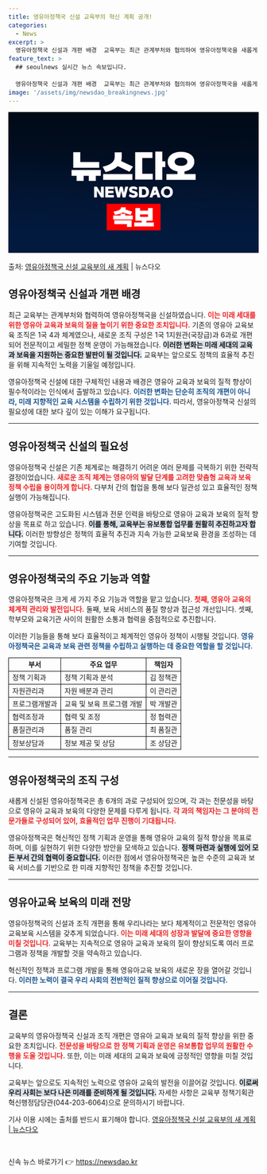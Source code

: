 ```yaml
---
title: 영유아정책국 신설 교육부의 혁신 계획 공개!
categories:
  - News
excerpt: >
  영유아정책국 신설과 개편 배경  교육부는 최근 관계부처와 협의하여 영유아정책국을 새롭게 신설했습니다. 이는 …
feature_text: >
  ## seoulnews 실시간 뉴스 속보입니다.

  영유아정책국 신설과 개편 배경  교육부는 최근 관계부처와 협의하여 영유아정책국을 새롭게 신설했습니다. 이는 …
image: '/assets/img/newsdao_breakingnews.jpg'
---
```


![뉴스다오 속보](/assets/img/newsdao_breakingnews.jpg)

<p>출처: <a href="https://newsdao.kr/4845" rel="dofollow">영유아정책국 신설 교육부의 새 계획</a> | 뉴스다오</p>

<h2 data-ke-size="size26">영유아정책국 신설과 개편 배경</h2>

<p data-ke-size="size16">최근 교육부는 관계부처와 협력하여 영유아정책국을 신설하였습니다. <b><span style="color: #ee2323;">이는 미래 세대를 위한 영유아 교육과 보육의 질을 높이기 위한 중요한 조치입니다.</span></b> 기존의 영유아 교육보육 조직은 1국 4과 체계였으나, 새로운 조직 구성은 1국 1지원관(국장급)과 6과로 개편되어 전문적이고 세밀한 정책 운영이 가능해졌습니다. <b><span style="background-color: #21538527;">이러한 변화는 미래 세대의 교육과 보육을 지원하는 중요한 발판이 될 것입니다.</span></b> 교육부는 앞으로도 정책의 효율적 추진을 위해 지속적인 노력을 기울일 예정입니다. </p>

<p data-ke-size="size16">영유아정책국 신설에 대한 구체적인 내용과 배경은 영유아 교육과 보육의 질적 향상이 필수적이라는 인식에서 출발하고 있습니다. <b><span style="color: #1a5490;">이러한 변화는 단순히 조직의 개편이 아니라, 미래 지향적인 교육 시스템을 수립하기 위한 것입니다.</span></b> 따라서, 영유아정책국 신설의 필요성에 대한 보다 깊이 있는 이해가 요구됩니다.</p>

<hr>

<h2 data-ke-size="size26">영유아정책국 신설의 필요성</h2>

<p data-ke-size="size16">영유아정책국 신설은 기존 체계로는 해결하기 어려운 여러 문제를 극복하기 위한 전략적 결정이었습니다. <b><span style="color: #ee2323;">새로운 조직 체계는 영유아의 발달 단계를 고려한 맞춤형 교육과 보육 정책 수립을 용이하게 합니다.</span></b> 다부처 간의 협업을 통해 보다 일관성 있고 효율적인 정책 실행이 가능해집니다. </p>

<p data-ke-size="size16">영유아정책국은 고도화된 시스템과 전문 인력을 바탕으로 영유아 교육과 보육의 질적 향상을 목표로 하고 있습니다. <b><span style="background-color: #21538527;">이를 통해, 교육부는 유보통합 업무를 원활히 추진하고자 합니다.</span></b> 이러한 방향성은 정책의 효율적 추진과 지속 가능한 교육보육 환경을 조성하는 데 기여할 것입니다.</p>

<hr>

<h2 data-ke-size="size26">영유아정책국의 주요 기능과 역할</h2>

<p data-ke-size="size16">영유아정책국은 크게 세 가지 주요 기능과 역할을 맡고 있습니다. <b><span style="color: #ee2323;">첫째, 영유아 교육의 체계적 관리와 발전입니다.</span></b> 둘째, 보육 서비스의 품질 향상과 접근성 개선입니다. 셋째, 학부모와 교육기관 사이의 원활한 소통과 협력을 중점적으로 추진합니다. </p>

<p data-ke-size="size16">이러한 기능들을 통해 보다 효율적이고 체계적인 영유아 정책이 시행될 것입니다. <b><span style="color: #1a5490;">영유아정책국은 교육과 보육 관련 정책을 수립하고 실행하는 데 중요한 역할을 할 것입니다.</span></b> <table style="width: 100%; border-collapse: collapse;"><tbody><tr style="height: 20px;"><td style="border: 1px solid #000000; text-align: center; height: 17px;"><b>부서</b></td><td style="border: 1px solid #000000; text-align: center; height: 17px;"><b>주요 업무</b></td><td style="border: 1px solid #000000; text-align: center; height: 17px;"><b>책임자</b></td></tr><tr style="height: 20px;"><td style="border: 1px solid #000000; height: 17px;">정책 기획과</td><td style="border: 1px solid #000000; height: 17px;">정책 기획과 분석</td><td style="border: 1px solid #000000; height: 17px;">김 정책관</td></tr><tr style="height: 20px;"><td style="border: 1px solid #000000; height: 17px;">자원관리과</td><td style="border: 1px solid #000000; height: 17px;">자원 배분과 관리</td><td style="border: 1px solid #000000; height: 17px;">이 관리관</td></tr><tr style="height: 20px;"><td style="border: 1px solid #000000; height: 17px;">프로그램개발과</td><td style="border: 1px solid #000000; height: 17px;">교육 및 보육 프로그램 개발</td><td style="border: 1px solid #000000; height: 17px;">박 개발관</td></tr><tr style="height: 20px;"><td style="border: 1px solid #000000; height: 17px;">협력조정과</td><td style="border: 1px solid #000000; height: 17px;">협력 및 조정</td><td style="border: 1px solid #000000; height: 17px;">정 협력관</td></tr><tr style="height: 20px;"><td style="border: 1px solid #000000; height: 17px;">품질관리과</td><td style="border: 1px solid #000000; height: 17px;">품질 관리</td><td style="border: 1px solid #000000; height: 17px;">최 품질관</td></tr><tr style="height: 20px;"><td style="border: 1px solid #000000; height: 17px;">정보상담과</td><td style="border: 1px solid #000000; height: 17px;">정보 제공 및 상담</td><td style="border: 1px solid #000000; height: 17px;">조 상담관</td></tr></tbody></table> </p>

<hr>

<h2 data-ke-size="size26">영유아정책국의 조직 구성</h2>

<p data-ke-size="size16">새롭게 신설된 영유아정책국은 총 6개의 과로 구성되어 있으며, 각 과는 전문성을 바탕으로 영유아 교육과 보육의 다양한 문제를 다루게 됩니다. <b><span style="color: #ee2323;">각 과의 책임자는 그 분야의 전문가들로 구성되어 있어, 효율적인 업무 진행이 기대됩니다.</span></b> </p>

<p data-ke-size="size16">영유아정책국은 혁신적인 정책 기획과 운영을 통해 영유아 교육의 질적 향상을 목표로 하며, 이를 실현하기 위한 다양한 방안을 모색하고 있습니다. <b><span style="background-color: #21538527;">정책 마련과 실행에 있어 모든 부서 간의 협력이 중요합니다.</span></b> 이러한 점에서 영유아정책국은 높은 수준의 교육과 보육 서비스를 기반으로 한 미래 지향적인 정책을 추진할 것입니다. </p>

<hr>

<h2 data-ke-size="size26">영유아교육 보육의 미래 전망</h2>

<p data-ke-size="size16">영유아정책국의 신설과 조직 개편을 통해 우리나라는 보다 체계적이고 전문적인 영유아 교육보육 시스템을 갖추게 되었습니다. <b><span style="color: #ee2323;">이는 미래 세대의 성장과 발달에 중요한 영향을 미칠 것입니다.</span></b> 교육부는 지속적으로 영유아 교육과 보육의 질이 향상되도록 여러 프로그램과 정책을 개발할 것을 약속하고 있습니다. </p>

<p data-ke-size="size16">혁신적인 정책과 프로그램 개발을 통해 영유아교육 보육의 새로운 장을 열어갈 것입니다. <b><span style="color: #1a5490;">이러한 노력이 결국 우리 사회의 전반적인 질적 향상으로 이어질 것입니다.</span></b> </p>

<hr>

<h2 data-ke-size="size26">결론</h2>

<p data-ke-size="size16">교육부의 영유아정책국 신설과 조직 개편은 영유아 교육과 보육의 질적 향상을 위한 중요한 조치입니다. <b><span style="color: #ee2323;">전문성을 바탕으로 한 정책 기획과 운영은 유보통합 업무의 원활한 수행을 도울 것입니다.</span></b> 또한, 이는 미래 세대의 교육과 보육에 긍정적인 영향을 미칠 것입니다. </p>

<p data-ke-size="size16">교육부는 앞으로도 지속적인 노력으로 영유아 교육의 발전을 이끌어갈 것입니다. <b><span style="background-color: #21538527;">이로써 우리 사회는 보다 나은 미래를 준비하게 될 것입니다.</span></b> 자세한 사항은 교육부 정책기획관 혁신행정담당관(044-203-6064)으로 문의하시기 바랍니다. </p>

<p data-ke-size="size16">기사 이용 시에는 출처를 반드시 표기해야 합니다. <a href="https://newsdao.kr/4845" target="_blank">영유아정책국 신설 교육부의 새 계획 | 뉴스다오</a></p>

<p data-ke-size="size16">&nbsp;</p> 

신속 뉴스 바로가기 👉 <a href="https://newsdao.kr" rel="dofollow">https://newsdao.kr</a>


